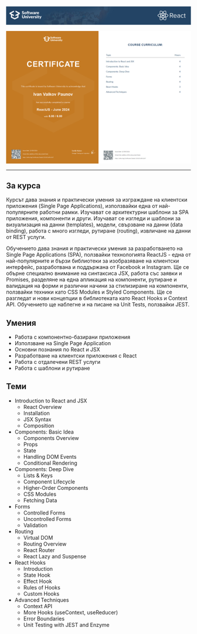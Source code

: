 ![ReactJS](https://github.com/BoykoPetevBoev/React-JS-June-2020/blob/master/_README/React.jpg)

![Image Not Found](https://github.com/ivan9paunov/SoftUni-Software-Engineering/blob/main/ReactJS/ReactJS%20-%20June%202024%20-%20Certificate.jpeg)

---

## За курса

Курсът дава знания и практически умения за изграждане на клиентски приложения (Single Page Applications), използвайки една от най-популярните работни рамки. Изучават се архитектурни шаблони за SPA приложения, компоненти и други. Изучават се изгледи и шаблони за визуализация на данни (templates), модели, свързване на данни (data binding), работа с много изгледи, рутиране (routing), извличане на данни от REST услуги.

Обучението дава знания и практически умения за разработването на Single Page Applications (SPA), ползвайки технологията ReactJS - една от най-популярните и бързи библиотеки за изобразяване на клиентски интерфейс, разработвана и поддържана от Facebook и Instagram. Ще се обърне специално внимание на синтаксиса JSX, работа със заявки и Promises, разделяне на една апликация на компоненти, рутиране и валидация на форми и различни начини за стилизиране на компоненти, ползвайки техники като CSS Modules и Styled Components. Ще се разгледат и нови концепции в библиотеката като React Hooks и Context API. Обучението ще наблегне и на писане на Unit Tests, ползвайки JEST. 

## Умения

- Работа с компонентно-базирани приложения
- Използване на Single Page Application
- Основни познания по React и JSX
- Разработване на клиентски приложения с React
- Работа с отдалечени REST услуги
- Работа с шаблони и рутиране

## Теми

* Introduction to React and JSX
    * React Overview
    * Installation
    * JSX Syntax
    * Composition
* Components: Basic Idea
    * Components Overview
    * Props
    * State
    * Handling DOM Events
    * Conditional Rendering
* Components: Deep Dive
    * Lists & Keys
    * Component Lifecycle
    * Higher-Order Components
    * CSS Modules
    * Fetching Data
* Forms
    * Controlled Forms
    * Uncontrolled Forms
    * Validation
* Routing
    * Virtual DOM
    * Routing Overview
    * React Router
    * React Lazy and Suspense
* React Hooks
    * Introduction
    * State Hook
    * Effect Hook
    * Rules of Hooks
    * Custom Hooks
* Advanced Techniques
    * Context API
    * More Hooks (useContext, useReducer)
    * Error Boundaries
    * Unit Testing with JEST and Enzyme
